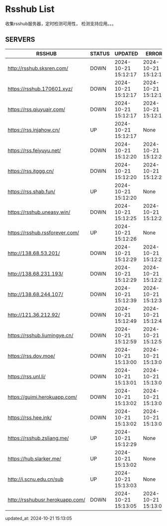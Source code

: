 # Rsshub List

收集rsshub服务器，定时检测可用性， 检测支持应用。。。


## SERVERS

|  RSSHUB   | STATUS  | UPDATED  | ERROR  | TWITTER |  
|  ----  | ----  | ----  | ----  | ---- |  
| http://rsshub.sksren.com/ | DOWN | 2024-10-21 15:12:17 | 2024-10-21 15:12:17 |  
| https://rsshub.170601.xyz/ | DOWN | 2024-10-21 15:12:17 | 2024-10-21 15:12:17 |  
| https://rss.qiuyuair.com/ | DOWN | 2024-10-21 15:12:17 | 2024-10-21 15:12:17 |  
| https://rss.injahow.cn/ | UP | 2024-10-21 15:12:17 | None ||  
| https://rss.feiyuyu.net/ | DOWN | 2024-10-21 15:12:20 | 2024-10-21 15:12:20 |  
| https://rss.itggg.cn/ | DOWN | 2024-10-21 15:12:20 | 2024-10-21 15:12:20 |  
| https://rss.shab.fun/ | UP | 2024-10-21 15:12:20 | None ||  
| https://rsshub.uneasy.win/ | DOWN | 2024-10-21 15:12:25 | 2024-10-21 15:12:25 |  
| https://rsshub.rssforever.com/ | UP | 2024-10-21 15:12:26 | None ||  
| http://138.68.53.201/ | DOWN | 2024-10-21 15:12:29 | 2024-10-21 15:12:29 |  
| http://138.68.231.193/ | DOWN | 2024-10-21 15:12:29 | 2024-10-21 15:12:29 |  
| http://138.68.244.107/ | DOWN | 2024-10-21 15:12:39 | 2024-10-21 15:12:39 |  
| http://121.36.212.92/ | DOWN | 2024-10-21 15:12:49 | 2024-10-21 15:12:49 |  
| https://rsshub.liumingye.cn/ | DOWN | 2024-10-21 15:12:59 | 2024-10-21 15:12:59 |  
| https://rss.dov.moe/ | DOWN | 2024-10-21 15:13:00 | 2024-10-21 15:13:00 |  
| https://rss.unl.li/ | DOWN | 2024-10-21 15:13:01 | 2024-10-21 15:13:01 |  
| https://guimi.herokuapp.com/ | DOWN | 2024-10-21 15:13:02 | 2024-10-21 15:13:02 |  
| https://rss.hee.ink/ | DOWN | 2024-10-21 15:13:02 | 2024-10-21 15:13:02 |  
| https://rsshub.zsliang.me/ | UP | 2024-10-21 15:12:29 | None |OK|  
| https://hub.slarker.me/ | UP | 2024-10-21 15:13:02 | None ||  
| http://i.scnu.edu.cn/sub | UP | 2024-10-21 15:13:03 | None ||  
| http://rsshubusr.herokuapp.com/ | DOWN | 2024-10-21 15:13:05 | 2024-10-21 15:13:05 |  
  

updated_at: 2024-10-21 15:13:05  

